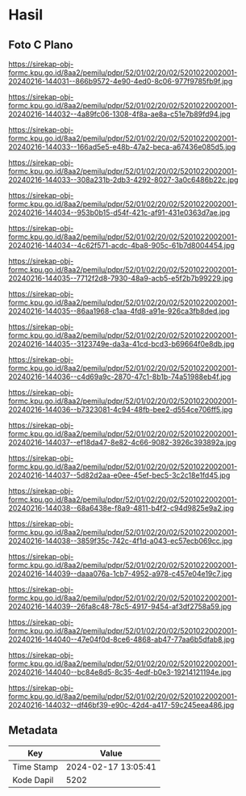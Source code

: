 # Hasil

## Foto C Plano

https://sirekap-obj-formc.kpu.go.id/8aa2/pemilu/pdpr/52/01/02/20/02/5201022002001-20240216-144031--866b9572-4e90-4ed0-8c06-977f9785fb9f.jpg

https://sirekap-obj-formc.kpu.go.id/8aa2/pemilu/pdpr/52/01/02/20/02/5201022002001-20240216-144032--4a89fc06-1308-4f8a-ae8a-c51e7b89fd94.jpg

https://sirekap-obj-formc.kpu.go.id/8aa2/pemilu/pdpr/52/01/02/20/02/5201022002001-20240216-144033--166ad5e5-e48b-47a2-beca-a67436e085d5.jpg

https://sirekap-obj-formc.kpu.go.id/8aa2/pemilu/pdpr/52/01/02/20/02/5201022002001-20240216-144033--308a231b-2db3-4292-8027-3a0c6486b22c.jpg

https://sirekap-obj-formc.kpu.go.id/8aa2/pemilu/pdpr/52/01/02/20/02/5201022002001-20240216-144034--953b0b15-d54f-421c-af91-431e0363d7ae.jpg

https://sirekap-obj-formc.kpu.go.id/8aa2/pemilu/pdpr/52/01/02/20/02/5201022002001-20240216-144034--4c62f571-acdc-4ba8-905c-61b7d8004454.jpg

https://sirekap-obj-formc.kpu.go.id/8aa2/pemilu/pdpr/52/01/02/20/02/5201022002001-20240216-144035--7712f2d8-7930-48a9-acb5-e5f2b7b99229.jpg

https://sirekap-obj-formc.kpu.go.id/8aa2/pemilu/pdpr/52/01/02/20/02/5201022002001-20240216-144035--86aa1968-c1aa-4fd8-a91e-926ca3fb8ded.jpg

https://sirekap-obj-formc.kpu.go.id/8aa2/pemilu/pdpr/52/01/02/20/02/5201022002001-20240216-144035--3123749e-da3a-41cd-bcd3-b69664f0e8db.jpg

https://sirekap-obj-formc.kpu.go.id/8aa2/pemilu/pdpr/52/01/02/20/02/5201022002001-20240216-144036--c4d69a9c-2870-47c1-8b1b-74a51988eb4f.jpg

https://sirekap-obj-formc.kpu.go.id/8aa2/pemilu/pdpr/52/01/02/20/02/5201022002001-20240216-144036--b7323081-4c94-48fb-bee2-d554ce706ff5.jpg

https://sirekap-obj-formc.kpu.go.id/8aa2/pemilu/pdpr/52/01/02/20/02/5201022002001-20240216-144037--ef18da47-8e82-4c66-9082-3926c393892a.jpg

https://sirekap-obj-formc.kpu.go.id/8aa2/pemilu/pdpr/52/01/02/20/02/5201022002001-20240216-144037--5d82d2aa-e0ee-45ef-bec5-3c2c18e1fd45.jpg

https://sirekap-obj-formc.kpu.go.id/8aa2/pemilu/pdpr/52/01/02/20/02/5201022002001-20240216-144038--68a6438e-f8a9-4811-b4f2-c94d9825e9a2.jpg

https://sirekap-obj-formc.kpu.go.id/8aa2/pemilu/pdpr/52/01/02/20/02/5201022002001-20240216-144038--3859f35c-742c-4f1d-a043-ec57ecb069cc.jpg

https://sirekap-obj-formc.kpu.go.id/8aa2/pemilu/pdpr/52/01/02/20/02/5201022002001-20240216-144039--daaa076a-1cb7-4952-a978-c457e04e19c7.jpg

https://sirekap-obj-formc.kpu.go.id/8aa2/pemilu/pdpr/52/01/02/20/02/5201022002001-20240216-144039--26fa8c48-78c5-4917-9454-af3df2758a59.jpg

https://sirekap-obj-formc.kpu.go.id/8aa2/pemilu/pdpr/52/01/02/20/02/5201022002001-20240216-144040--47e04f0d-8ce6-4868-ab47-77aa6b5dfab8.jpg

https://sirekap-obj-formc.kpu.go.id/8aa2/pemilu/pdpr/52/01/02/20/02/5201022002001-20240216-144040--bc84e8d5-8c35-4edf-b0e3-19214121194e.jpg

https://sirekap-obj-formc.kpu.go.id/8aa2/pemilu/pdpr/52/01/02/20/02/5201022002001-20240216-144032--df46bf39-e90c-42d4-a417-59c245eea486.jpg


## Metadata

| Key        | Value               |
| ---------- | ------------------- |
| Time Stamp | 2024-02-17 13:05:41 |
| Kode Dapil | 5202                |



